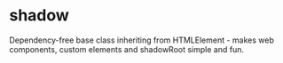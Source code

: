 # shadow
Dependency-free base class inheriting from HTMLElement - makes web components, custom elements and shadowRoot simple and fun.
